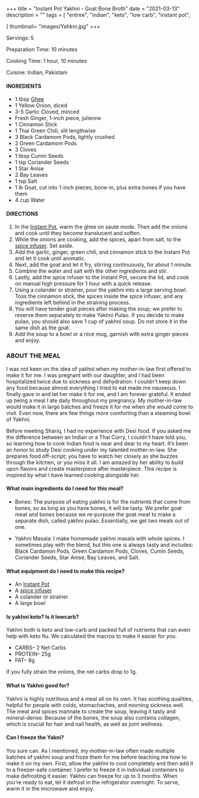 +++
title = "Instant Pot Yakhni - Goat Bone Broth"
date = "2021-03-13"
description = ""
tags = [
    "entree",
    "indian",
    "keto",
    "low carb",
    "instant pot",
    
]
thumbnail= "images/Yahkni.jpg"
+++

Servings: 5 <!--more-->

Preparation Time: 10 minutes 

Cooking Time: 1 hour, 10 minutes 

Cuisine: Indian, Pakistani  

#### INGREDIENTS 

* 1 tbsp [Ghee](https://amzn.to/3vmpBaf)
* 1 Yellow Onion, diced 
* 3-5 Garlic Cloved, minced
* Fresh Ginger, 1-inch piece, julienne 
* 1 Cinnamon Stick 
* 1 Thai Green Chili, slit lengthwise
* 3 Black Cardamom Pods, lightly crushed 
* 2 Green Cardamom Pods
* 3 Cloves 
* 1 tbsp Cumin Seeds 
* 1 tsp Coriander Seeds 
* 1 Star Anise 
* 2 Bay Leaves 
* 1 tsp Salt 
* 1 lb Goat, cut into 1-inch pieces, bone-in, plus extra bones if you have them 
* 4 cup Water 

#### DIRECTIONS 
1. In the [Instant Pot](https://amzn.to/3qLtTEw), warm the ghee on saute mode. Then add the onions and cook until they become translucent and soften. 
2. While the onions are cooking, add the spices, apart from salt, to the [spice infuser](https://amzn.to/38zcQ2w). Set aside. 
3. Add the garlic, ginger, green chili, and cinnamon stick to the Instant Pot and let it cook until aromatic. 
4. Next, add the goat and let it fry, stirring continuously, for about 1 minute. 
5. Combine the water and salt with the other ingredients and stir. 
6. Lastly, add the spice infuser to the Instant Pot, secure the lid, and cook on manual high pressure for 1 hour with a quick release. 
7. Using a colander or strainer, pour the yakhni into a large serving bowl. Toss the cinnamon stick, the spices inside the spice infuser, and any ingredients left behind in the straining process. 
8. You will have tender goat pieces after making the soup; we prefer to reserve them separately to make Yakhni Pulao. If you decide to make pulao, you should also save 1 cup of yakhni soup. Do not store it in the same dish as the goat. 
9. Add the soup to a bowl or a nice mug, garnish with extra ginger pieces and enjoy.  

### ABOUT THE MEAL 

I was not keen on the idea of yakhni when my mother-in-law first offered to make it for me. I was pregnant with our daughter, and I had been hospitalized twice due to sickness and dehydration.  I couldn't keep down any food because almost everything I tried to eat made me nauseous. I finally gave in and let her make it for me, and I am forever grateful. It ended up being a meal I ate daily throughout my pregnancy. My mother-in-law would make it in large batches and freeze it for me when she would come to visit. Even now, there are few things more comforting than a steaming bowl of Yakhni. 

Before meeting Shariq, I had no experience with Desi food. If you asked me the difference between an Indian or a Thai Curry, I couldn’t have told you, so learning how to cook Indian food is near and dear to my heart. It’s been an honor to study Desi cooking under my talented mother-in-law. She prepares food off-script; you have to watch her closely as she buzzes through the kitchen, or you miss it all. I am amazed by her ability to build upon flavors and create masterpiece after masterpiece. This recipe is inspired by what I have learned cooking alongside her.

#### What main ingredients do I need for this meal?

* Bones: The purpose of eating yakhni is for the nutrients that come from bones, so as long as you have bones, it will be tasty. We prefer goat meat and bones because we re-purpose the goat meat to make a separate dish, called yakhni pulao. Essentially, we get two meals out of one. 

* Yakhni Masala: I make homemade yakhni masala with whole spices. I sometimes play with the blend, but this one is always tasty and includes: Black Cardamon Pods, Green Cardamon Pods, Cloves, Cumin Seeds, Coriander Seeds, Star Anise, Bay Leaves, and Salt.   

#### What equipment do I need to make this recipe?

* An [Instant Pot](https://amzn.to/3rJtgwM)
* A [spice infuser](https://amzn.to/3lhIYN1)
* A colander or strainer 
* A large bowl 

#### Is yakhni keto? Is it lowcarb?

Yakhni both is keto and low-carb and packed full of nutrients that can even help with keto flu. We calculated the macros to make it easier for you. 

* CARBS– 2 Net Carbs
* PROTEIN– 25g
* FAT– 8g

If you fully strain the onions, the net carbs drop to 1g.

#### What is Yakhni good for? 

Yakhni is highly nutritious and a meal all on its own. It has soothing qualities, helpful for people with colds, stomachaches, and morning sickness well. The meat and spices marinate to create the soup, leaving it tasty and mineral-dense. Because of the bones, the soup also contains collagen, which is crucial for hair and nail health, as well as joint wellness.

#### Can I freeze the Yakni?

You sure can. As I mentioned, my mother-in-law often made multiple batches of yakhni soup and froze them for me before teaching me how to make it on my own. First, allow the yakhni to cool completely and then add it to a freezer-safe container. I prefer to freeze it in individual containers to make defrosting it easier. Yakhni can freeze for up to 3 months. When you’re ready to eat, let it defrost in the refrigerator overnight. To serve, warm it in the microwave and enjoy. 

